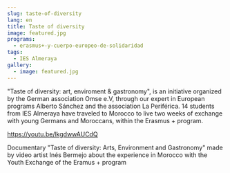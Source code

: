 ```yaml
---
slug: taste-of-diversity
lang: en
title: Taste of diversity
image: featured.jpg
programs:
  - erasmus+-y-cuerpo-europeo-de-solidaridad
tags:
  - IES Almeraya
gallery:
  - image: featured.jpg
---
```


"Taste of diversity: art, enviroment & gastronomy", is an initiative organized
by the German association Omse e.V, through our expert in European programs
Alberto Sánchez and the association La Periférica. 14 students from IES Almeraya
have traveled to Morocco to live two weeks of exchange with young Germans and
Moroccans, within the Erasmus + program.

https://youtu.be/lkgdwwAUCdQ

Documentary "Taste of diversity: Arts, Environment and Gastronomy" made by video
artist Inés Bermejo about the experience in Morocco with the Youth Exchange of
the Eramus + program
